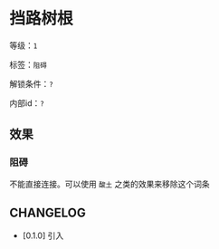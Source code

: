 # 挡路树根

等级：`1`

标签：`阻碍`

解锁条件：`?`

内部id：`?`

## 效果

### 阻碍

不能直接连接。可以使用 `酸土` 之类的效果来移除这个词条

## CHANGELOG

- [0.1.0] 引入

